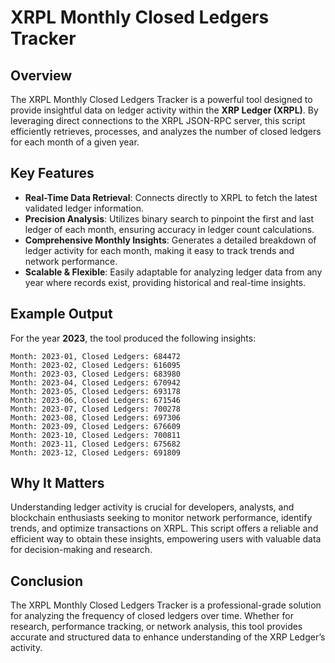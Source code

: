 # XRPL Monthly Closed Ledgers Tracker

## Overview
The XRPL Monthly Closed Ledgers Tracker is a powerful tool designed to provide insightful data on ledger activity within the **XRP Ledger (XRPL)**. By leveraging direct connections to the XRPL JSON-RPC server, this script efficiently retrieves, processes, and analyzes the number of closed ledgers for each month of a given year.

## Key Features
- **Real-Time Data Retrieval**: Connects directly to XRPL to fetch the latest validated ledger information.
- **Precision Analysis**: Utilizes binary search to pinpoint the first and last ledger of each month, ensuring accuracy in ledger count calculations.
- **Comprehensive Monthly Insights**: Generates a detailed breakdown of ledger activity for each month, making it easy to track trends and network performance.
- **Scalable & Flexible**: Easily adaptable for analyzing ledger data from any year where records exist, providing historical and real-time insights.

## Example Output
For the year **2023**, the tool produced the following insights:

```
Month: 2023-01, Closed Ledgers: 684472
Month: 2023-02, Closed Ledgers: 616095
Month: 2023-03, Closed Ledgers: 683980
Month: 2023-04, Closed Ledgers: 670942
Month: 2023-05, Closed Ledgers: 693178
Month: 2023-06, Closed Ledgers: 671546
Month: 2023-07, Closed Ledgers: 700278
Month: 2023-08, Closed Ledgers: 697306
Month: 2023-09, Closed Ledgers: 676609
Month: 2023-10, Closed Ledgers: 700811
Month: 2023-11, Closed Ledgers: 675682
Month: 2023-12, Closed Ledgers: 691809
```

## Why It Matters
Understanding ledger activity is crucial for developers, analysts, and blockchain enthusiasts seeking to monitor network performance, identify trends, and optimize transactions on XRPL. This script offers a reliable and efficient way to obtain these insights, empowering users with valuable data for decision-making and research.

## Conclusion
The XRPL Monthly Closed Ledgers Tracker is a professional-grade solution for analyzing the frequency of closed ledgers over time. Whether for research, performance tracking, or network analysis, this tool provides accurate and structured data to enhance understanding of the XRP Ledger’s activity.

